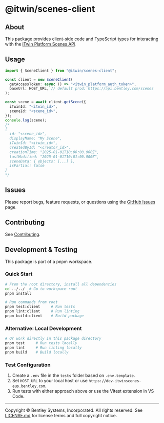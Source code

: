 # @itwin/scenes-client

## About

This package provides client-side code and TypeScript types for interacting with the [iTwin Platform Scenes API](https://developer.bentley.com/apis/scenes/overview/).

## Usage

```ts
import { SceneClient } from "@itwin/scenes-client";

const client = new SceneClient(
  getAccessToken: async () => "<itwin_platform_auth_token>",
  baseUrl: HOST_URL, // default prod: https://api.bentley.com/scenes
);

const scene = await client.getScene({
  iTwinId: "<itwin_id>",
  sceneId: "<scene_id>",
});
console.log(scene);
/*
{
  id: "<scene_id>",
  displayName: "My Scene",
  iTwinId: "<itwin_id>",
  createdById: "<creator_id>",
  creationTime: "2025-01-01T10:00:00.000Z",
  lastModified: "2025-01-01T10:01:00.000Z",
  sceneData: { objects: [...] },
  isPartial: false
}
*/
```

## Issues

Please report bugs, feature requests, or questions using the [GitHub Issues](../../issues) page.

## Contributing

See [Contributing](../../README.md#contributing).

## Development & Testing

This package is part of a pnpm workspace.

### Quick Start

```sh
# From the root directory, install all dependencies
cd ../../  # Go to workspace root
pnpm install

# Run commands from root
pnpm test:client     # Run tests
pnpm lint:client     # Run linting
pnpm build:client    # Build package
```

### Alternative: Local Development

```sh
# Or work directly in this package directory
pnpm test     # Run tests locally
pnpm lint     # Run linting locally
pnpm build    # Build locally
```

### Test Configuration

1. Create a `.env` file in the `tests` folder based on `.env.template`.
2. Set `HOST_URL` to your local host or use `https://dev-itwinscenes-eus.bentley.com`.
3. Run tests with either approach above or use the Vitest extension in VS Code.

---

Copyright © Bentley Systems, Incorporated. All rights reserved.
See [LICENSE.md](./LICENSE.md) for license terms and full copyright notice.
